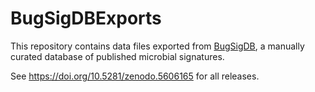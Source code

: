 # BugSigDBExports

This repository contains data files exported from
[BugSigDB](https://bugsigdb.org), a manually curated database of published
microbial signatures.

See https://doi.org/10.5281/zenodo.5606165 for all releases.
